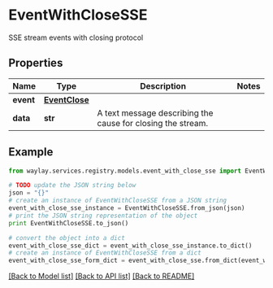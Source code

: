 # EventWithCloseSSE

SSE stream events with closing protocol

## Properties

Name | Type | Description | Notes
------------ | ------------- | ------------- | -------------
**event** | [**EventClose**](EventClose.md) |  | 
**data** | **str** | A text message describing the cause for closing the stream. | 

## Example

```python
from waylay.services.registry.models.event_with_close_sse import EventWithCloseSSE

# TODO update the JSON string below
json = "{}"
# create an instance of EventWithCloseSSE from a JSON string
event_with_close_sse_instance = EventWithCloseSSE.from_json(json)
# print the JSON string representation of the object
print EventWithCloseSSE.to_json()

# convert the object into a dict
event_with_close_sse_dict = event_with_close_sse_instance.to_dict()
# create an instance of EventWithCloseSSE from a dict
event_with_close_sse_form_dict = event_with_close_sse.from_dict(event_with_close_sse_dict)
```
[[Back to Model list]](../README.md#documentation-for-models) [[Back to API list]](../README.md#documentation-for-api-endpoints) [[Back to README]](../README.md)


